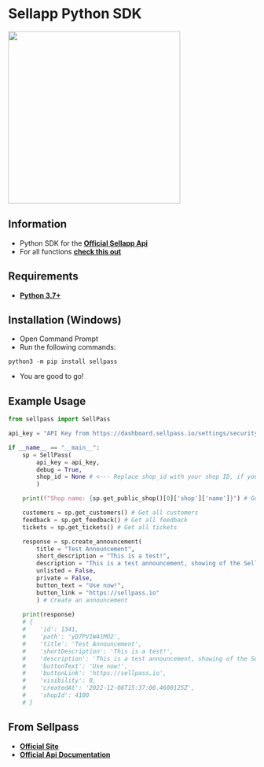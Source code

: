 # Sellapp Python SDK
<img src="https://sellpass.io/img/logo.svg" width=350><img/>

## Information
- Python SDK for the **[Official Sellapp Api](https://docs.sellpass.io)**
- For all functions **[check this out](https://github.com/sellpass/python-api-sdk/blob/main/sellpass/__init__.py)**

## Requirements
- **[Python 3.7+](https://www.python.org/downloads/)**

## Installation (Windows)
- Open Command Prompt
- Run the following commands:
```
python3 -m pip install sellpass
```
- You are good to go!

## Example Usage
```python
from sellpass import SellPass

api_key = "API Key from https://dashboard.sellpass.io/settings/security" # Replace with your API key

if __name__ == "__main__":
    sp = SellPass(
        api_key = api_key,
        debug = True,
        shop_id = None # <--- Replace shop_id with your shop ID, if you have multiple shops
        )

    print(f"Shop name: {sp.get_public_shop()[0]['shop']['name']}") # Get shop name

    customers = sp.get_customers() # Get all customers
    feedback = sp.get_feedback() # Get all feedback
    tickets = sp.get_tickets() # Get all tickets

    response = sp.create_announcement(
        title = "Test Announcement",
        short_description = "This is a test!",
        description = "This is a test announcement, showing of the SellPass API!",
        unlisted = False,
        private = False,
        button_text = "Use now!",
        button_link = "https://sellpass.io"
        ) # Create an announcement
    
    print(response)  
    # {
    #    'id': 1341,
    #    'path': 'yD7PV1W41MO2',
    #    'title': 'Test Announcement',
    #    'shortDescription': 'This is a test!',
    #    'description': 'This is a test announcement, showing of the SellPass API!',
    #    'buttonText': 'Use now!',
    #    'buttonLink': 'https://sellpass.io',
    #    'visibility': 0,
    #    'createdAt': '2022-12-08T15:37:00.4600125Z',
    #    'shopId': 4100
    # }
```
## From Sellpass
- **[Official Site](https://sellpass.io)**
- **[Official Api Documentation](https://docs.sellpass.io)**
